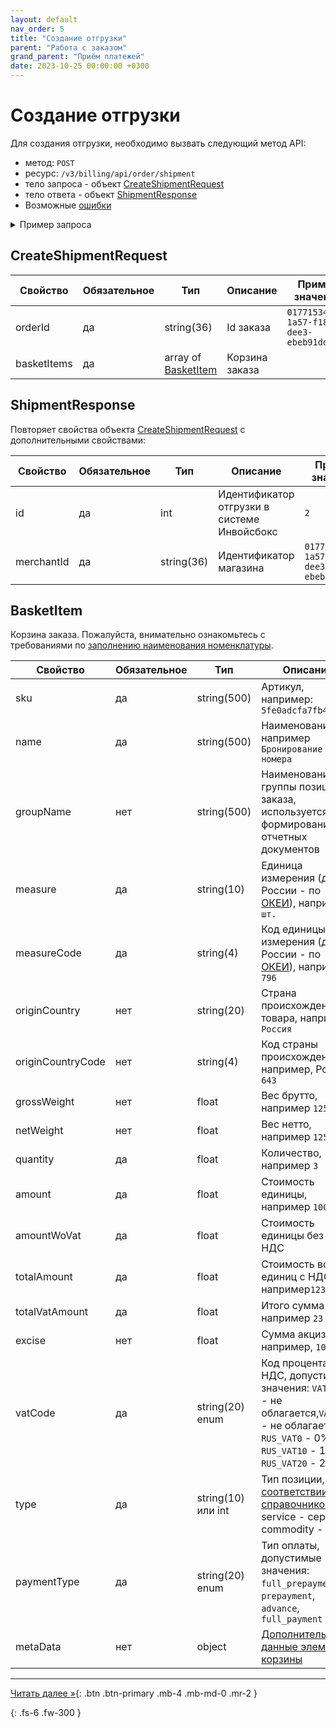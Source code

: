 ```yaml
---
layout: default
nav_order: 5
title: "Создание отгрузки"
parent: "Работа с заказом"
grand_parent: "Приём платежей"
date: 2023-10-25 00:00:00 +0300
---
```


# Создание отгрузки

Для создания отгрузки, необходимо вызвать следующий метод API:

- метод: `POST`
- ресурс: `/v3/billing/api/order/shipment`
- тело запроса - объект [CreateShipmentRequest](#createshipmentrequest)
- тело ответа - объект [ShipmentResponse](#shipmentresponse)
- Возможные [ошибки](/docs/dictionary/error/)

<details>
  <summary>Пример запроса</summary>
<section markdown="1">
``` json
POST /v3/billing/api/order/shipment
Authorization: Bearer b37c4c689295904ed21eee5d9a48d42e
Content-Type: application/json
Accept: application/json
{
    "orderId": "0187c6db-1637-c1ca-bef7-f6706799c41e",
    "basketItems": [
        {
            "sku": "01GZ3DP5HADMSBAXRKVCES5FJX",
            "name": "iPhone 5s",
            "measure": "шт",
            "measureCode": "796",
            "originCountry": "Россия",
            "originCountryCode": "643",
            "grossWeight": 1010.55,
            "netWeight": 1000.66,
            "quantity": 1,
            "amount": 123.96,
            "amountWoVat": 103.3,
            "totalAmount": 123.96,
            "totalVatAmount": 20.66,
            "vatCode": "RUS_VAT20",
            "type": "commodity",
            "paymentType": "full_prepayment"
        }
    ]
}
```
</section>
</details>

## CreateShipmentRequest

| Свойство    | Обязательное | Тип                                | Описание       | Пример значения                        |
|-------------|--------------|------------------------------------|----------------|----------------------------------------|
| orderId     | да           | string(36)                         | Id заказа      | `01771534-1a57-f184-dee3-ebeb91dded75` |
| basketItems | да           | array of [BasketItem](#basketitem) | Корзина заказа |                                        |

## ShipmentResponse

Повторяет свойства объекта [CreateShipmentRequest](#createshipmentrequest) с дополнительными свойствами:

| Свойство   | Обязательное | Тип        | Описание                                    | Пример значения                         |
|------------|--------------|------------|---------------------------------------------|-----------------------------------------|
| id         | да           | int        | Идентификатор отгрузки в системе Инвойсбокс | `2`                                     |
| merchantId | да           | string(36) | Идентификатор магазина                      | `01771534-1a57-f184-dee3-ebeb91dded76 ` |

## BasketItem

Корзина заказа. Пожалуйста, внимательно ознакомьтесь с требованиями по [заполнению наименования номенклатуры](/docs/merchant/fz54).

| Свойство          | Обязательное | Тип                | Описание                                                                                                                                          |
|-------------------|--------------|--------------------|---------------------------------------------------------------------------------------------------------------------------------------------------|
| sku               | да           | string(500)        | Артикул, например: `5fe0adcfa7fb4`                                                                                                                |
| name              | да           | string(500)        | Наименование, например `Бронирование номера`                                                                                                      |
| groupName         | нет          | string(500)        | Наименование группы позиций заказа, используется для формирования отчетных документов                                                             |
| measure           | да           | string(10)         | Единица измерения (для России - по [ОКЕИ](/docs/dictionary/okei/)), например `шт.`                                                                |
| measureCode       | да           | string(4)          | Код единицы измерения (для России - по [ОКЕИ](/docs/dictionary/okei/)), например `796`                                                            |
| originCountry     | нет          | string(20)         | Страна происхождения товара, например, `Россия`                                                                                                   |
| originCountryCode | нет          | string(4)          | Код страны происхождения, например, Россия `643`                                                                                                  |
| grossWeight       | нет          | float              | Вес брутто, например `125.45`                                                                                                                     |
| netWeight         | нет          | float              | Вес нетто, например `125.45`                                                                                                                      |
| quantity          | да           | float              | Количество, например `3`                                                                                                                          |
| amount            | да           | float              | Стоимость единицы, например `100.55`                                                                                                              |
| amountWoVat       | да           | float              | Стоимость единицы без учета НДС                                                                                                                   |
| totalAmount       | да           | float              | Стоимость всех единиц с НДС, например`123.55`                                                                                                     |
| totalVatAmount    | да           | float              | Итого сумма НДС, например `23`                                                                                                                    |
| excise            | нет          | float              | Сумма акциза, например, `10.00`                                                                                                                   |
| vatCode           | да           | string(20) enum    | Код процента НДС, допустимые значения: `VATNONE` - не облагается,`VATNONE` - не облагается, `RUS_VAT0` - 0%, `RUS_VAT10` - 10%, `RUS_VAT20` - 20% |
| type              | да           | string(10) или int | Тип позиции, [в соответствии со справочником](/docs/dictionary/tag1212) или service - сервис, commodity - товар                                   |
| paymentType       | да           | string(20) enum    | Тип оплаты, допустимые значения: `full_prepayment`, `prepayment`, `advance`, `full_payment`                                                       |
| metaData          | нет          | object             | [Дополнительные данные элемента корзины](/docs/merchant/order/metadata/)                                                                                   |


---
[Читать далее &raquo;](/docs/merchant/order/shipment_get){: .btn .btn-primary .mb-4 .mb-md-0 .mr-2 }

{: .fs-6 .fw-300 }
